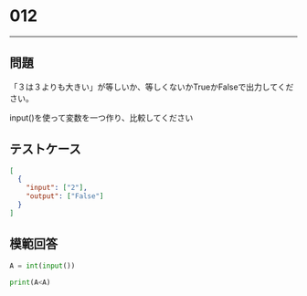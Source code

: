 # 012

---

## 問題

「３は３よりも大きい」が等しいか、等しくないかTrueかFalseで出力してください。

input()を使って変数を一つ作り、比較してください

## テストケース

```json
[
  {
    "input": ["2"],
    "output": ["False"]
  }
]
```

## 模範回答

```python
A = int(input())

print(A<A)
```
